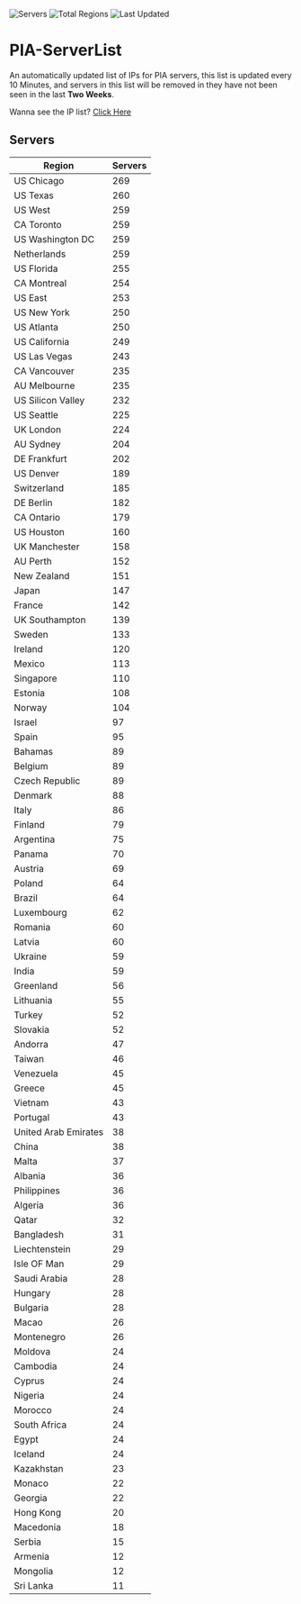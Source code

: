 ![Servers](https://img.shields.io/badge/Servers-10,011-darkgreen)
![Total Regions](https://img.shields.io/badge/Total_Regions-97-darkgreen)
![Last Updated](https://img.shields.io/badge/Last_Updated-December_14_2024_11:31_EST-darkgreen)

# PIA-ServerList
An automatically updated list of IPs for PIA servers, this list is updated every 10 Minutes, and servers in this list will be removed in they have not been seen in the last **Two Weeks**.

Wanna see the IP list? [Click Here](./servers.json)

## Servers
| Region               | Servers |
|----------------------|---------|
| US Chicago | 269 |
| US Texas | 260 |
| US West | 259 |
| CA Toronto | 259 |
| US Washington DC | 259 |
| Netherlands | 259 |
| US Florida | 255 |
| CA Montreal | 254 |
| US East | 253 |
| US New York | 250 |
| US Atlanta | 250 |
| US California | 249 |
| US Las Vegas | 243 |
| CA Vancouver | 235 |
| AU Melbourne | 235 |
| US Silicon Valley | 232 |
| US Seattle | 225 |
| UK London | 224 |
| AU Sydney | 204 |
| DE Frankfurt | 202 |
| US Denver | 189 |
| Switzerland | 185 |
| DE Berlin | 182 |
| CA Ontario | 179 |
| US Houston | 160 |
| UK Manchester | 158 |
| AU Perth | 152 |
| New Zealand | 151 |
| Japan | 147 |
| France | 142 |
| UK Southampton | 139 |
| Sweden | 133 |
| Ireland | 120 |
| Mexico | 113 |
| Singapore | 110 |
| Estonia | 108 |
| Norway | 104 |
| Israel | 97 |
| Spain | 95 |
| Bahamas | 89 |
| Belgium | 89 |
| Czech Republic | 89 |
| Denmark | 88 |
| Italy | 86 |
| Finland | 79 |
| Argentina | 75 |
| Panama | 70 |
| Austria | 69 |
| Poland | 64 |
| Brazil | 64 |
| Luxembourg | 62 |
| Romania | 60 |
| Latvia | 60 |
| Ukraine | 59 |
| India | 59 |
| Greenland | 56 |
| Lithuania | 55 |
| Turkey | 52 |
| Slovakia | 52 |
| Andorra | 47 |
| Taiwan | 46 |
| Venezuela | 45 |
| Greece | 45 |
| Vietnam | 43 |
| Portugal | 43 |
| United Arab Emirates | 38 |
| China | 38 |
| Malta | 37 |
| Albania | 36 |
| Philippines | 36 |
| Algeria | 36 |
| Qatar | 32 |
| Bangladesh | 31 |
| Liechtenstein | 29 |
| Isle OF Man | 29 |
| Saudi Arabia | 28 |
| Hungary | 28 |
| Bulgaria | 28 |
| Macao | 26 |
| Montenegro | 26 |
| Moldova | 24 |
| Cambodia | 24 |
| Cyprus | 24 |
| Nigeria | 24 |
| Morocco | 24 |
| South Africa | 24 |
| Egypt | 24 |
| Iceland | 24 |
| Kazakhstan | 23 |
| Monaco | 22 |
| Georgia | 22 |
| Hong Kong | 20 |
| Macedonia | 18 |
| Serbia | 15 |
| Armenia | 12 |
| Mongolia | 12 |
| Sri Lanka | 11 |